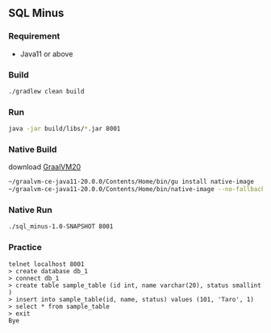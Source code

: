 SQL Minus
----------------

### Requirement

- Java11 or above

### Build

```bash
./gradlew clean build
```

### Run

```bash
java -jar build/libs/*.jar 8001
```

### Native Build

download [GraalVM20](https://www.graalvm.org/downloads/)

```bash
~/graalvm-ce-java11-20.0.0/Contents/Home/bin/gu install native-image
~/graalvm-ce-java11-20.0.0/Contents/Home/bin/native-image --no-fallback -jar build/libs/*.jar
```

### Native Run

```bash
./sql_minus-1.0-SNAPSHOT 8001
```


### Practice

```
telnet localhost 8001
> create database db_1
> connect db_1
> create table sample_table (id int, name varchar(20), status smallint )
> insert into sample_table(id, name, status) values (101, 'Taro', 1)
> select * from sample_table
> exit
Bye
```